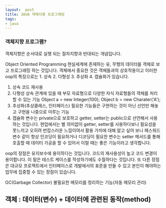 ```yaml
---
layout:  post
title: JAVA 객체지향 프로그래밍
tags:
- java
---
```


### 객체지향 프로그램?
객체지향은 순서대로 실행 되는 절차지향과 반대되는 개념입니다.

Object Oriented Programming
현실세계에 존재하는 유, 무형의 데이터를
객체로 보고 프로그래밍 하는 것입니다.
객체에서 중요한 것은 객체들과의 상호작용이고 이러한
oop의 특징으로는 1. 상속 2. 다형성 3. 추상화 4. 캡슐화가 있습니다.
1. 상속
코드 재사용
2. 다형성
상속 관계에 있을 때 부모 자료형으로 다양한 자식 자료형들의 객체를
처리할 수 있는 기능
Object a = new Integer(100);
Object b = new Charater('A');
3. 추상화(추상클래스, 인터페이스)
필요한 기능들은 구현하는 것이 아닌 선언만 해놓고 구현을 나중으로 미루는 기능
4. 캡슐화
변수는 private으로 보호하고 getter, setter는 public으로 선언해서
사용하는 것입니다.
현업에서는 별 의미없이 getter, setter를 사용하다보니 필요성을 못느끼고
오히려 번잡스러운 느낌이여서 활용 가치에 대해 알고 싶어 보니
패스워드 변수 같이 항상 인코딩이 필요하거나 
디코딩이 필요한 변수는 setter 메서드를 통해 호출할 때 데이터 가공을
할 수 있어서 이럴 때는 좋은 기능이라고 생각합니다.

oop의 장점은 유지보수에 용이하다는 것입니다.
코드의 재사용성이 높고 코드 변경이 용이합니다.
이 말은 테스트 케이스를 작성하기에도 수월하다는 것입니다.
또 다른 장점은 대규모 프로젝트에서 인터페이스로 개발에서의
표준을 만들 수 있고 본인이 해야하는 업무에 집중할 수 있는 장점이
있습니다.  

GC(Garbage Collector)
불필요한 메모리를 정리하는 기능(자동 메모리 관리)

## 객체 : 데이터(변수) + 데이터에 관련된 동작(method)

